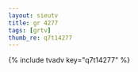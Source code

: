 ```yaml
--- 
layout: sieutv
title: gr 4277
tags: [grtv]
thumb_re: q7t14277
---
```

{% include tvadv key="q7t14277" %} 
